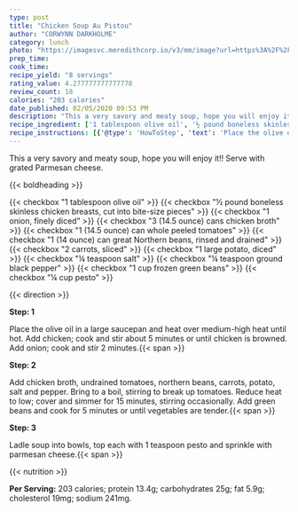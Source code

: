 ```yaml
---
type: post
title: "Chicken Soup Au Pistou"
author: "CORWYNN DARKHOLME"
category: lunch
photo: "https://imagesvc.meredithcorp.io/v3/mm/image?url=https%3A%2F%2Fimages.media-allrecipes.com%2Fuserphotos%2F126616.jpg"
prep_time: 
cook_time: 
recipe_yield: "8 servings"
rating_value: 4.277777777777778
review_count: 18
calories: "203 calories"
date_published: 02/05/2020 09:53 PM
description: "This a very savory and meaty soup, hope you will enjoy it!! Serve with grated Parmesan cheese."
recipe_ingredient: ['1 tablespoon olive oil', '½ pound boneless skinless chicken breasts, cut into bite-size pieces', '1 onion, finely diced', '3 (14.5 ounce) cans chicken broth', '1 (14.5 ounce) can whole peeled tomatoes', '1 (14 ounce) can great Northern beans, rinsed and drained', '2 carrots, sliced', '1 large potato, diced', '¼ teaspoon salt', '¼ teaspoon ground black pepper', '1 cup frozen green beans', '¼ cup pesto']
recipe_instructions: [{'@type': 'HowToStep', 'text': 'Place the olive oil in a large saucepan and heat over medium-high heat until hot.  Add chicken; cook and stir about 5 minutes or until chicken is browned.  Add onion; cook and stir 2 minutes.\n'}, {'@type': 'HowToStep', 'text': 'Add chicken broth, undrained tomatoes, northern beans, carrots, potato, salt and pepper.  Bring to a boil, stirring to break up tomatoes.  Reduce heat to low; cover and simmer for 15 minutes, stirring occasionally.  Add green beans and cook for 5 minutes or until vegetables are tender.\n'}, {'@type': 'HowToStep', 'text': 'Ladle soup into bowls, top each with 1 teaspoon pesto and sprinkle with parmesan cheese.\n'}]
---
```


This a very savory and meaty soup, hope you will enjoy it!! Serve with grated Parmesan cheese. 

{{< boldheading >}}

{{< checkbox "1 tablespoon olive oil" >}}
{{< checkbox "½ pound boneless skinless chicken breasts, cut into bite-size pieces" >}}
{{< checkbox "1  onion, finely diced" >}}
{{< checkbox "3 (14.5 ounce) cans chicken broth" >}}
{{< checkbox "1 (14.5 ounce) can whole peeled tomatoes" >}}
{{< checkbox "1 (14 ounce) can great Northern beans, rinsed and drained" >}}
{{< checkbox "2  carrots, sliced" >}}
{{< checkbox "1 large potato, diced" >}}
{{< checkbox "¼ teaspoon salt" >}}
{{< checkbox "¼ teaspoon ground black pepper" >}}
{{< checkbox "1 cup frozen green beans" >}}
{{< checkbox "¼ cup pesto" >}}


{{< direction >}}

**Step: 1**

Place the olive oil in a large saucepan and heat over medium-high heat until hot.  Add chicken; cook and stir about 5 minutes or until chicken is browned.  Add onion; cook and stir 2 minutes.{{< span >}}

**Step: 2**

Add chicken broth, undrained tomatoes, northern beans, carrots, potato, salt and pepper.  Bring to a boil, stirring to break up tomatoes.  Reduce heat to low; cover and simmer for 15 minutes, stirring occasionally.  Add green beans and cook for 5 minutes or until vegetables are tender.{{< span >}}

**Step: 3**

Ladle soup into bowls, top each with 1 teaspoon pesto and sprinkle with parmesan cheese.{{< span >}}

{{< nutrition >}}

**Per Serving:** 203 calories; protein 13.4g; carbohydrates 25g; fat 5.9g; cholesterol 19mg; sodium 241mg.